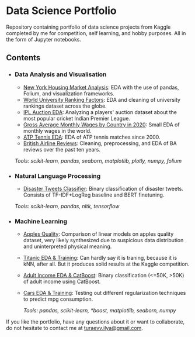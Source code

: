 # Data Science Portfolio
Repository containing portfolio of data science projects from Kaggle completed by me for competition, self learning, and hobby purposes. All in the form of Jupyter notebooks.

## Contents

- ### Data Analysis and Visualisation

	- [New York Housing Market Analysis](https://www.kaggle.com/code/ilya2raev/new-york-housing-market-analysis): EDA with the use of pandas, Folium, and visualization frameworks.
	- [World University Ranking Factors](https://www.kaggle.com/code/ilya2raev/university-rankings-eda): EDA and cleaning of university rankings dataset across the globe.
	- [IPL Auction EDA](https://www.kaggle.com/code/ilya2raev/ipl-auction-eda): Analyzing a players' auction dataset about the most popular cricket Indian Premier League.
	- [Gross Average Monthly Wages by Country in 2020](https://www.kaggle.com/code/ilya2raev/gross-average-monthly-wages-by-country-in-2020): Small EDA of monthly wages in the world.
	- [ATP Tennis EDA](https://www.kaggle.com/code/ilya2raev/atp-tennis):  EDA of ATP tennis matches since 2000.
	- [British Airline Reviews](https://www.kaggle.com/code/ilya2raev/british-airline-review-dataset):  Cleaning, preprocessing, and EDA of BA reviews over the past ten years.

	_Tools: scikit-learn, pandas, seaborn, matplotlib, plotly, numpy, folium_

- ### Natural Language Processing

	- [Disaster Tweets Classifier](https://www.kaggle.com/code/ilya2raev/nlp-with-disaster-tweets-tf-idf-bl-bert): Binary classification of disaster tweets. Consists of TF-IDF+LogReg baseline and BERT finetuning.

	_Tools: scikit-learn, pandas, nltk, tensorflow_

- ### Machine Learning
  
  - [Apples Quality](https://www.kaggle.com/code/ilya2raev/testing-out-linear-models-on-apples-quality): Comparison of linear models on apples quality dataset, very likely synthesized due to suspicious data distribution and uninterpreted physical meaning.
  - [Titanic EDA & Training](https://www.kaggle.com/code/ilya2raev/titanic-with-knn-top-7): Can hardly say it is traning, because it is kNN, after all. But it produces solid results at the Kaggle competition.
  - [Adult Income EDA & CatBoost](https://www.kaggle.com/code/ilya2raev/adult-income-eda-catboost): Binary classification (<=50K, >50K) of adult income using CatBoost.
  - [Cars EDA & Training](https://www.kaggle.com/code/ilya2raev/cars-eda-training): Testing out different regularization techniques to predict mpg consumption.
		
	_Tools: pandas, scikit-learn, *boost, matplotlib, seaborn, numpy_


If you like the portfolio, have any questions about it or want to collaborate, do not hesitate to contact me at turaevv.ilya@gmail.com.
